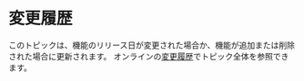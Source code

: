 # <a name="change-history"></a>変更履歴

このトピックは、機能のリリース日が変更された場合か、機能が追加または削除された場合に更新されます。 オンラインの[変更履歴](https://docs.microsoft.com/dynamics365-release-plan/2019wave2/change-history "変更履歴")でトピック全体を参照できます。